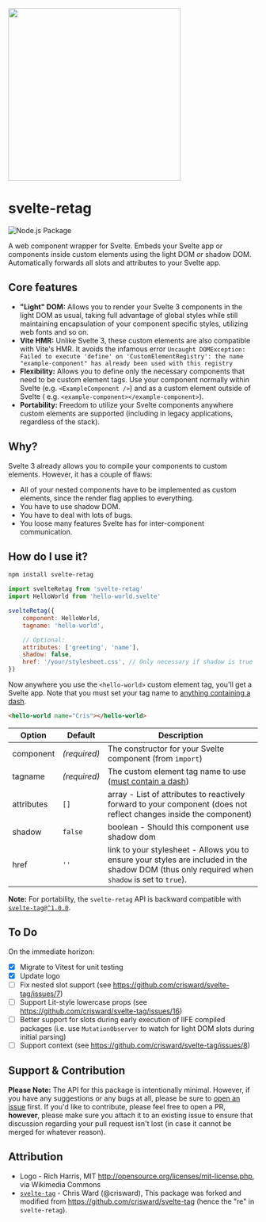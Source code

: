 <img src="logo/svelte-retag.svg" width="348">

# svelte-retag

![Node.js Package](https://github.com/patricknelson/svelte-retag/workflows/Node.js%20Package/badge.svg)

A web component wrapper for Svelte. Embeds your Svelte app or components inside custom elements using the light DOM _or_
shadow DOM. Automatically forwards all slots and attributes to your Svelte app.

## Core features

* **"Light" DOM:** Allows you to render your Svelte 3 components in the light DOM as usual, taking full advantage of
	global styles while still maintaining encapsulation of your component specific styles, utilizing web fonts and so on.
* **Vite HMR:** Unlike Svelte 3, these custom elements are also compatible with Vite's HMR. It avoids the infamous
	error `Uncaught DOMException: Failed to execute 'define' on 'CustomElementRegistry': the name "example-component" has already been used with this registry`
* **Flexibility:** Allows you to define only the necessary components that need to be custom element tags. Use your
	component normally within Svelte (e.g. `<ExampleComponent />`) and as a custom element outside of Svelte (
	e.g. `<example-component></example-component>`).
* **Portability:** Freedom to utilize your Svelte components anywhere custom elements are supported (including in legacy
	applications, regardless of the stack).

## Why?

Svelte 3 already allows you to compile your components to custom elements. However, it has a couple of flaws:

* All of your nested components have to be implemented as custom elements, since the render flag applies to everything.
* You have to use shadow DOM.
* You have to deal with lots of bugs.
* You loose many features Svelte has for inter-component communication.

## How do I use it?

```bash
npm install svelte-retag
```

```javascript
import svelteRetag from 'svelte-retag'
import HelloWorld from 'hello-world.svelte'

svelteRetag({
	component: HelloWorld,
	tagname: 'hello-world',

	// Optional:
	attributes: ['greeting', 'name'],
	shadow: false,
	href: '/your/stylesheet.css', // Only necessary if shadow is true
})
```

Now anywhere you use the `<hello-world>` custom element tag, you'll get a Svelte app. Note that you must set your tag
name
to [anything containing a dash](https://developer.mozilla.org/en-US/docs/Web/API/Web_components/Using_custom_elements).

```html
<hello-world name="Cris"></hello-world>
```

| Option     | Default      | Description                                                                                                                                       |
|------------|--------------|---------------------------------------------------------------------------------------------------------------------------------------------------|
| component  | _(required)_ | The constructor for your Svelte component (from `import`)                                                                                         |
| tagname    | _(required)_ | The custom element tag name to use ([must contain a dash](https://developer.mozilla.org/en-US/docs/Web/API/Web_components/Using_custom_elements)) |
| attributes | `[]`         | array -  List of attributes to reactively forward to your component (does not reflect changes inside the component)                               |
| shadow     | `false`      | boolean - Should this component use shadow dom                                                                                                    |
| href       | `''`         | link to your stylesheet - Allows you to ensure your styles are included in the shadow DOM (thus only required when `shadow` is set to `true`).    |

**Note:** For portability, the `svelte-retag` API is backward compatible
with [`svelte-tag@^1.0.0`](https://github.com/crisward/svelte-tag).

## To Do

On the immediate horizon:

- [x] Migrate to Vitest for unit testing
- [x] Update logo
- [ ] Fix nested slot support (see https://github.com/crisward/svelte-tag/issues/7)
- [ ] Support Lit-style lowercase props (see https://github.com/crisward/svelte-tag/issues/16)
- [ ] Better support for slots during early execution of IIFE compiled packages (i.e. use `MutationObserver` to watch
	for light DOM slots during initial parsing)
- [ ] Support context (see https://github.com/crisward/svelte-tag/issues/8)

## Support & Contribution

**Please Note:** The API for this package is intentionally minimal. However, if you have any suggestions or any bugs
at all, please be sure to [open an issue](https://github.com/patricknelson/svelte-retag/issues) first. If you'd like
to contribute, please feel free to open a PR, **however**, please make sure you attach it to an existing issue to ensure
that discussion regarding your pull request isn't lost (in case it cannot be merged for whatever reason).

## Attribution

* Logo - Rich Harris, MIT <http://opensource.org/licenses/mit-license.php>, via Wikimedia Commons
* [`svelte-tag`](https://github.com/crisward/svelte-tag) - Chris Ward (@crisward), This package was forked and modified
	from https://github.com/crisward/svelte-tag (hence the "re" in `svelte-retag`).

